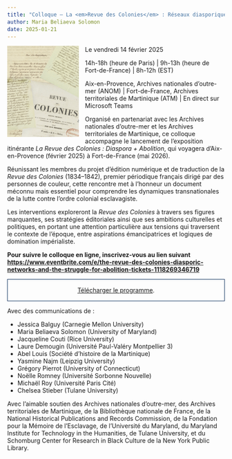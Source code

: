 ```yaml
---
title: "Colloque — La <em>Revue des Colonies</em> : Réseaux diasporiques et combats abolitionnistes"
author: Maria Beliaeva Solomon
date: 2025-01-21
---
```


<div style="width: 33%; float: left; margin-right: 1em">

  <img src="../../../images/news/colloquium.jpg" alt="Pages de la Revue des Colonies" />
  
</div>

Le vendredi 14 février 2025

14h-18h (heure de Paris) | 9h-13h (heure de Fort-de-France) | 8h-12h (EST)

Aix-en-Provence, Archives nationales d’outre-mer (ANOM) | Fort-de-France, Archives territoriales de Martinique (ATM) | En direct sur Microsoft Teams 

Organisé en partenariat avec les Archives nationales d’outre-mer et les Archives territoriales de Martinique, ce colloque accompagne le lancement de l’exposition itinérante _La Revue des Colonies : Diaspora + Abolition_, qui voyagera d’Aix-en-Provence (février 2025) à Fort-de-France (mai 2026).

Réunissant les membres du projet d’édition numérique et de traduction de la _Revue des Colonies_ (1834–1842), premier périodique français dirigé par des personnes de couleur, cette rencontre met à l’honneur un document méconnu mais essentiel pour comprendre les dynamiques transnationales de la lutte contre l’ordre colonial esclavagiste. 

Les interventions exploreront la _Revue des Colonies_ à travers ses figures marquantes, ses stratégies éditoriales ainsi que ses ambitions culturelles et politiques, en portant une attention particulière aux tensions qui traversent le contexte de l’époque, entre aspirations émancipatrices et logiques de domination impérialiste.

**Pour suivre le colloque en ligne, inscrivez-vous au lien suivant https://www.eventbrite.com/e/the-revue-des-colonies-diasporic-networks-and-the-struggle-for-abolition-tickets-1118269346719**

<div style="padding: 1rem; border: 1px solid #002654; text-align: center">
<a href="/Programme Colloque RdC 14-02-25 ANOM-ATM.pdf">Télécharger le programme</a>.
</div>

Avec des communications de :

* Jessica Balguy (Carnegie Mellon University)
* Maria Beliaeva Solomon (University of Maryland)
* Jacqueline Couti (Rice University)
* Laure Demougin (Université Paul-Valéry Montpellier 3)
* Abel Louis (Société d’histoire de la Martinique)
* Yasmine Najm (Leipzig University)
* Grégory Pierrot (University of Connecticut)
* Noëlle Romney (Université Sorbonne Nouvelle)
* Michaël Roy (Université Paris Cité)
* Chelsea Stieber (Tulane University)

Avec l’aimable soutien des Archives nationales d’outre-mer, des Archives territoriales de Martinique, de la Bibliothèque nationale de France, de la National Historical Publications and Records Commission, de la Fondation pour la Mémoire de l’Esclavage, de l’Université du Maryland, du Maryland Institute for Technology in the Humanities, de Tulane University, et du Schomburg Center for Research in Black Culture de la New York Public Library.

